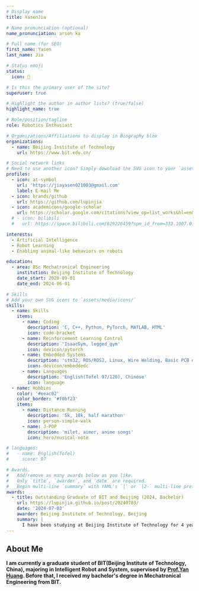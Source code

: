 ```yaml
---
# Display name
title: YasenJia

# Name pronunciation (optional)
name_pronunciation: arson ka

# Full name (for SEO)
first_name: Yasen
last_name: Jia

# Status emoji
status:
  icon: 🤖

# Is this the primary user of the site?
superuser: true

# Highlight the author in author lists? (true/false)
highlight_name: true

# Role/position/tagline
role: Robotics Enthusiast

# Organizations/Affiliations to display in Biography blox
organizations:
  - name: Beijing Institute of Technology
    url: https://www.bit.edu.cn/

# Social network links
# Need to use another icon? Simply download the SVG icon to your `assets/media/icons/` folder.
profiles:
  - icon: at-symbol
    url: 'https://jiayasen021003@gmail.com'
    label: E-mail Me
  - icon: brands/github
    url: https://github.com/lupinjia
  - icon: academicons/google-scholar
    url: https://scholar.google.com/citations?view_op=list_works&hl=en&hl=en&user=jimch4UAAAAJ
  # - icon: bilibili
  #   url: https://space.bilibili.com/629226459?spm_id_from=333.1007.0.0

interests:
  - Artificial Intelligence
  - Robot Learning
  - Enabling animal-like behaviors on robots

education:
  - area: BSc Mechatronical Engineering
    institution: Beijing Institute of Technology
    date_start: 2020-09-01
    date_end: 2024-06-01

# Skills
# Add your own SVG icons to `assets/media/icons/`
skills:
  - name: Skills
    items:
      - name: Coding
        description: 'C, C++, Python, PyTorch, MATLAB, HTML'
        icon: code-bracket
      - name: Reinforcement Learning Control
        description: 'IsaacGym, legged_gym'
        icon: devicon/pytorch
      - name: Embedded Systems
        description: 'stm32, ROS/ROS2, Linux, Wire Welding, Basic PCB design'
        icon: devicon/embeddedc
      - name: Languages
        description: 'English(Tofel 97/120), Chinese'
        icon: language
  - name: Hobbies
    color: '#eeac02'
    color_border: '#f0bf23'
    items:
      - name: Distance Running
        description: '5k, 10k, half marathon'
        icon: person-simple-walk
      - name: J-POP
        description: 'milet, aimer, anime songs'
        icon: hero/musical-note

# languages:
#   - name: English(Tofel)
#     score: 97

# Awards.
#   Add/remove as many awards below as you like.
#   Only `title`, `awarder`, and `date` are required.
#   Begin multi-line `summary` with YAML's `|` or `|2-` multi-line prefix and indent 2 spaces below.
awards:
  - title: Outstanding Graduate of BIT and Beijing (2024, Bachelor)
    url: https://lupinjia.github.io/post/20240703/
    date: '2024-07-03'
    awarder: Beijing Institute of Technology, Beijing
    summary: |
      I have been studying at Beijing Institute of Technology for 4 years, thanks for the support from my friends and tutors.
---
```


## About Me

**I am currently a graduate student of BIT(Beijing Institute of Technology, China), majoring in Intelligent Robot and System, supervised by [Prof.Yan Huang](https://smen.bit.edu.cn/szdw/szml/znjqryjs/qb08/49135f36d043414b8210855c1622822e.htm). Before that, I received my bachelor's degree in Mechatronical Engineering from BIT.**


